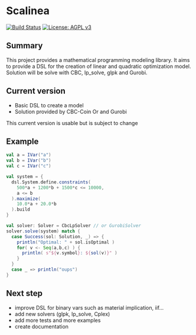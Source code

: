 # Scalinea
[![Build Status](https://travis-ci.com/jcavat/scalinea.svg?branch=master)](https://travis-ci.com/jcavat/scalinea)
[![License: AGPL v3](https://img.shields.io/badge/License-AGPL%20v3-blue.svg)](https://www.gnu.org/licenses/agpl-3.0)

## Summary

This project provides a mathematical programming modeling library. It aims to provide a DSL for the creation 
of linear and quadratic optimization model. Solution will be solve with CBC, lp_solve, glpk and Gurobi.

## Current version

- Basic DSL to create a model
- Solution provided by CBC-Coin Or and Gurobi

This current version is usable but is subject to change

## Example

```scala
val a = IVar("a")
val b = IVar("b")
val c = IVar("c")

val system = {
  dsl.System.define.constraints(
    500*a + 1200*b + 1500*c <= 10000,
    a <= b
  ).maximize(
    10.0*a + 20.0*b
  ).build
}

val solver: Solver = CbcLpSolver // or GurobiSolver
solver.solve(system) match {
  case Success(sol: Solution, _) => {
    println("Optimal: " + sol.isOptimal )
    for( v <- Seq(a,b,c) ) {
      println( s"${v.symbol}: ${sol(v)}" )
    }
  }
  case _ => println("oups")
}
```

## Next step

- improve DSL for binary vars such as material implication, iif...
- add new solvers (glpk, lp_solve, Cplex)
- add more tests and more examples
- create documentation




